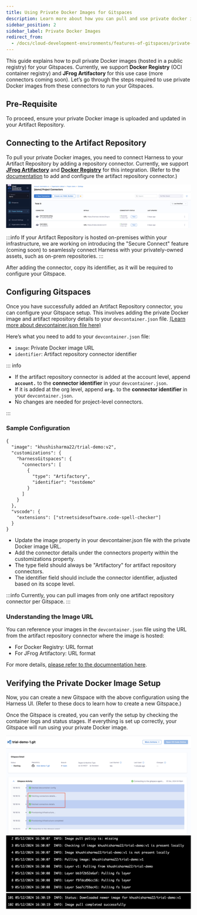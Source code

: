 ```yaml
---
title: Using Private Docker Images for Gitspaces
description: Learn more about how you can pull and use private docker images for your Gitspaces. 
sidebar_position: 2
sidebar_label: Private Docker Images
redirect_from:
  - /docs/cloud-development-environments/features-of-gitspaces/private-docker-images.md
---
```


This guide explains how to pull private Docker images (hosted in a public registry) for your Gitspaces. Currently, we support **Docker Registry** (OCI container registry) and **JFrog Artifactory** for this use case (more connectors coming soon). Let’s go through the steps required to use private Docker images from these connectors to run your Gitspaces.

## Pre-Requisite
To proceed, ensure your private Docker image is uploaded and updated in your Artifact Repository.

## Connecting to the Artifact Repository
To pull your private Docker images, you need to connect Harness to your Artifact Repository by adding a repository connector. Currently, we support [**JFrog Artifactory**](https://developer.harness.io/docs/platform/connectors/cloud-providers/ref-cloud-providers/artifactory-connector-settings-reference) and [**Docker Registry**](https://developer.harness.io/docs/platform/connectors/cloud-providers/ref-cloud-providers/docker-registry-connector-settings-reference) for this integration. (Refer to the [documentation](https://developer.harness.io/docs/platform/connectors/artifact-repositories/connect-to-an-artifact-repo/) to add and configure the artifact repository connector.)

![](./static/private-docker-images-1.png)

:::info 
If your Artifact Repository is hosted on-premises within your infrastructure, we are working on introducing the "Secure Connect" feature (coming soon) to seamlessly connect Harness with your privately-owned assets, such as on-prem repositories.
:::

After adding the connector, copy its identifier, as it will be required to configure your Gitspace.

## Configuring Gitspaces
Once you have successfully added an Artifact Repository connector, you can configure your Gitspace setup. This involves adding the private Docker image and artifact repository details to your ```devcontainer.json``` file. [(Learn more about devcontainer.json file here)](.docs/cloud-development-environments/deep-dive-into-gitspaces/gitspace-configuration.md)

Here’s what you need to add to your ```devcontainer.json``` file:
- ```image```: Private Docker image URL
- ```identifier```: Artifact repository connector identifier

::: info

- If the artifact repository connector is added at the account level, append **```account.```** to the **connector identifier** in your ```devcontainer.json```.
- If it is added at the org level, append **```org.```** to the **connector identifier** in your ```devcontainer.json```.
- No changes are needed for project-level connectors. 

:::

### Sample Configuration
```
{
  "image": "khushisharma22/trial-demo:v2",
  "customizations": {
    "harnessGitspaces": {
      "connectors": [
        {
          "type": "Artifactory",
          "identifier": "testdemo"
        }
      ]
    }
  },
  "vscode": {
    "extensions": ["streetsidesoftware.code-spell-checker"]
  }
}
```
- Update the image property in your devcontainer.json file with the private Docker image URL.
- Add the connector details under the connectors property within the customizations property.
- The type field should always be "Artifactory" for artifact repository connectors.
- The identifier field should include the connector identifier, adjusted based on its scope level.

:::info 
Currently, you can pull images from only one artifact repository connector per Gitspace. 
:::

### Understanding the Image URL
You can reference your images in the ```devcontainer.json``` file using the URL from the artifact repository connector where the image is hosted:
- For Docker Registry: URL format
- For JFrog Artifactory: URL format

For more details, [please refer to the documnentation here](https://developer.harness.io/docs/platform/connectors/cloud-providers/ref-cloud-providers/artifactory-connector-settings-reference). 


## Verifying the Private Docker Image Setup
Now, you can create a new Gitspace with the above configuration using the Harness UI. (Refer to these docs to learn how to create a new Gitspace.)

Once the Gitspace is created, you can verify the setup by checking the container logs and status stages. If everything is set up correctly, your Gitspace will run using your private Docker image.

![](./static/private-docker-image-2.png)
![](./static/private-docker-image-3.png)
![](./static/private-docker-image-4.png)


